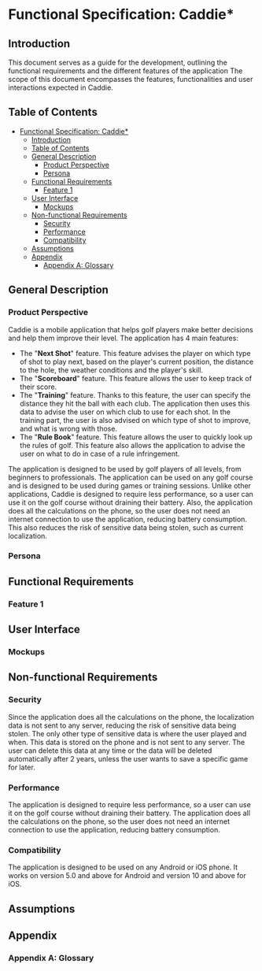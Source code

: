 # Functional Specification: Caddie*

## Introduction

This document serves as a guide for the development, outlining the functional requirements and the different features of the application
The scope of this document encompasses the features, functionalities and user interactions expected in Caddie.

## Table of Contents

- [Functional Specification: Caddie\*](#functional-specification-caddie)
  - [Introduction](#introduction)
  - [Table of Contents](#table-of-contents)
  - [General Description](#general-description)
    - [Product Perspective](#product-perspective)
    - [Persona](#persona)
  - [Functional Requirements](#functional-requirements)
    - [Feature 1](#feature-1)
  - [User Interface](#user-interface)
    - [Mockups](#mockups)
  - [Non-functional Requirements](#non-functional-requirements)
    - [Security](#security)
    - [Performance](#performance)
    - [Compatibility](#compatibility)
  - [Assumptions](#assumptions)
  - [Appendix](#appendix)
    - [Appendix A: Glossary](#appendix-a-glossary)

## General Description

### Product Perspective

Caddie is a mobile application that helps golf players make better decisions and help them improve their level. The application has 4 main features:

- The "**Next Shot**" feature. This feature advises the player on which type of shot to play next, based on the player's current position, the distance to the hole, the weather conditions and the player's skill.
- The "**Scoreboard**" feature. This feature allows the user to keep track of their score.
- The "**Training**" feature. Thanks to this feature, the user can specify the distance they hit the ball with each club. The application then uses this data to advise the user on which club to use for each shot. In the training part, the user is also advised on which type of shot to improve, and what is wrong with those.
- The "**Rule Book**" feature. This feature allows the user to quickly look up the rules of golf. This feature also allows the application to advise the user on what to do in case of a rule infringement.

The application is designed to be used by golf players of all levels, from beginners to professionals. The application can be used on any golf course and is designed to be used during games or training sessions.
Unlike other applications, Caddie is designed to require less performance, so a user can use it on the golf course without draining their battery. Also, the application does all the calculations on the phone, so the user does not need an internet connection to use the application, reducing battery consumption. This also reduces the risk of sensitive data being stolen, such as current localization.

### Persona

## Functional Requirements

### Feature 1

## User Interface

### Mockups

## Non-functional Requirements

### Security

Since the application does all the calculations on the phone, the localization data is not sent to any server, reducing the risk of sensitive data being stolen.
The only other type of sensitive data is where the user played and when. This data is stored on the phone and is not sent to any server. The user can delete this data at any time or the data will be deleted automatically after 2 years, unless the user wants to save a specific game for later.

### Performance

The application is designed to require less performance, so a user can use it on the golf course without draining their battery. The application does all the calculations on the phone, so the user does not need an internet connection to use the application, reducing battery consumption.

### Compatibility

The application is designed to be used on any Android or iOS phone. It works on version 5.0 and above for Android and version 10 and above for iOS.

## Assumptions

## Appendix

### Appendix A: Glossary
